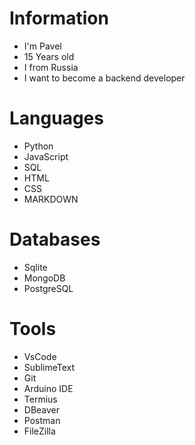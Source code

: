 # Information
* I'm Pavel
* 15 Years old
* I from Russia
* I want to become a backend developer

# Languages
* Python
* JavaScript
* SQL
* HTML
* CSS
* MARKDOWN

# Databases
* Sqlite
* MongoDB
* PostgreSQL

# Tools
* VsCode
* SublimeText
* Git
* Arduino IDE
* Termius
* DBeaver
* Postman
* FileZilla
